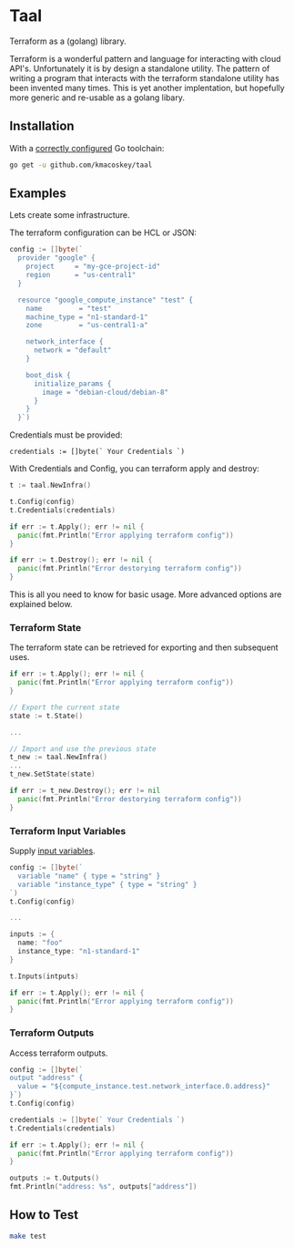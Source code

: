 # Taal

Terraform as a (golang) library.

Terraform is a wonderful pattern and language for interacting with cloud API's. Unfortunately it is by design a standalone utility. The pattern of writing a program that interacts with the terraform standalone utility has been invented many times. This is yet another implentation, but hopefully more generic and re-usable as a golang libary.

## Installation

With a [correctly configured](https://golang.org/doc/install#testing) Go toolchain:

```sh
go get -u github.com/kmacoskey/taal
```

## Examples

Lets create some infrastructure. 

The terraform configuration can be HCL or JSON:

```go
config := []byte(`
  provider "google" {
    project     = "my-gce-project-id"
    region      = "us-central1"
  }

  resource "google_compute_instance" "test" {
    name         = "test"
    machine_type = "n1-standard-1"
    zone         = "us-central1-a"

    network_interface {
      network = "default"
    }

    boot_disk {
      initialize_params {
        image = "debian-cloud/debian-8"
      }
    }
  }`)
```

Credentials must be provided:

```
credentials := []byte(` Your Credentials `)
```

With Credentials and Config, you can terraform apply and destroy:

```go
t := taal.NewInfra()

t.Config(config)
t.Credentials(credentials)

if err := t.Apply(); err != nil {
  panic(fmt.Println("Error applying terraform config"))
}

if err := t.Destroy(); err != nil {
  panic(fmt.Println("Error destorying terraform config"))
}
```

This is all you need to know for basic usage. More advanced options are explained below.

### Terraform State

The terraform state can be retrieved for exporting and then subsequent uses.

```go
if err := t.Apply(); err != nil {
  panic(fmt.Println("Error applying terraform config"))
}

// Export the current state
state := t.State()

...

// Import and use the previous state
t_new := taal.NewInfra()
...
t_new.SetState(state)

if err := t_new.Destroy(); err != nil 
  panic(fmt.Println("Error destorying terraform config"))
}
```

### Terraform Input Variables

Supply [input variables](https://www.terraform.io/docs/configuration/variables.html).

```go
config := []byte(`
  variable "name" { type = "string" }
  variable "instance_type" { type = "string" }
`)
t.Config(config)

...

inputs := {
  name: "foo"
  instance_type: "n1-standard-1"
}

t.Inputs(intputs)

if err := t.Apply(); err != nil {
  panic(fmt.Println("Error applying terraform config"))
}
```

### Terraform Outputs

Access terraform outputs.

```go
config := []byte(`
output "address" {
  value = "${compute_instance.test.network_interface.0.address}"
}`)
t.Config(config)

credentials := []byte(` Your Credentials `)
t.Credentials(credentials)

if err := t.Apply(); err != nil {
  panic(fmt.Println("Error applying terraform config"))
}

outputs := t.Outputs()
fmt.Println("address: %s", outputs["address"])
```

## How to Test

```sh
make test
```

